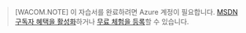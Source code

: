 > [WACOM.NOTE] 이 자습서를 완료하려면 Azure 계정이 필요합니다. [MSDN 구독자 혜택을 활성화][1]하거나 [무료 체험을 등록][2]할 수 있습니다.



[1]: http://www.windowsazure.com/en-us/pricing/member-offers/msdn-benefits-details/
[2]: http://www.windowsazure.com/en-us/pricing/free-trial/
